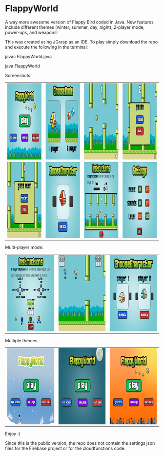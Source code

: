 # FlappyWorld
A way more awesome version of Flappy Bird coded in Java. New features include different themes (winter, summer, day, night), 2-player mode, power-ups, and weapons!

This was created using JGrasp as an IDE. To play simply download the repo and execute the following in the terminal:

javac FlappyWorld.java

java FlappyWorld

Screenshots:
<table>
  <tr>
    <td>
      <img src="./screenshots/1.png" width="250" height="250"/>
    </td>
    <td>
      <img src="./screenshots/2.png" width="250" height="250"/>
    </td>
    <td>
      <img src="./screenshots/3.png" width="250" height="250"/>
    </td>
    <td>
      <img src="./screenshots/4.png" width="250" height="250"/>
    </td>
  </tr>
  <tr>
    <td>
      <img src="./screenshots/5.png" width="250" height="250"/>
    </td>
    <td>
      <img src="./screenshots/6.png" width="250" height="250"/>
    </td>
    <td>
      <img src="./screenshots/7.png" width="250" height="250"/>
    </td>
    <td>
      <img src="./screenshots/8.png" width="250" height="250"/>
    </td>
  </tr>
</table>

Multi-player mode:
<table>
  <tr>
    <td>
      <img src="./screenshots/mult1.png" width="250" height="250"/>
    </td>
    <td>
      <img src="./screenshots/mult2.png" width="250" height="250"/>
    </td>
    <td>
      <img src="./screenshots/mult3.png" width="250" height="250"/>
    </td>
  </tr>
</table>

Multiple themes:
<table>
  <tr>
    <td>
      <img src="./screenshots/home2.png" width="250" height="250"/>
    </td>
    <td>
      <img src="./screenshots/home3.png" width="250" height="250"/>
    </td>
    <td>
      <img src="./screenshots/home4.png" width="250" height="250"/>
    </td>
  </tr>
</table>

Enjoy :) 




Since this is the public version, the repo does not contain the settings json files for the Firebase project or for the cloudfunctions code.
